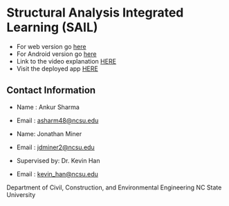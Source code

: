 # Structural Analysis Integrated Learning (SAIL)
- For web version go [here](./Web_Version)
- For Android version go [here](./Android_version)
- Link to the video explanation [HERE](https://youtu.be/vgP6m_tIG8s)
- Visit the deployed app [HERE]( https://sail-ncsu.herokuapp.com/)
## Contact Information
- Name : Ankur Sharma
- Email : asharm48@ncsu.edu

- Name: Jonathan Miner
- Email : jdminer2@ncsu.edu

- Supervised by: Dr. Kevin Han
- Email : kevin_han@ncsu.edu

Department of Civil, Construction, and Environmental Engineering
NC State University
